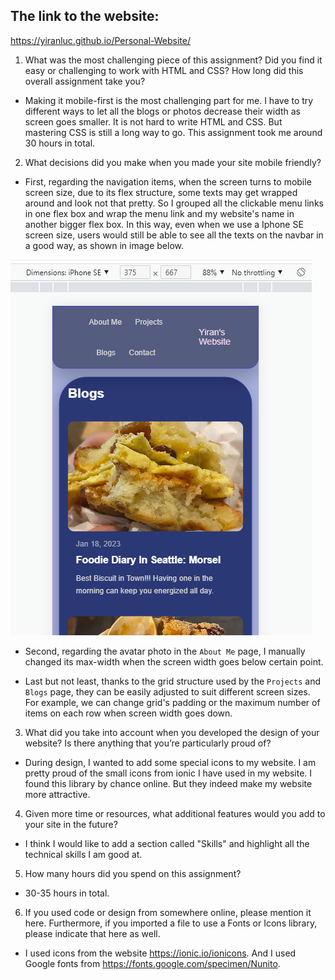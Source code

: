 ## The link to the website:
https://yiranluc.github.io/Personal-Website/

1. What was the most challenging piece of this assignment?  Did you find it easy or challenging to work with HTML and CSS?  How long did this overall assignment take you?

- Making it mobile-first is the most challenging part for me. I have to try different ways to let all the blogs or photos decrease their width as screen goes smaller. It is not hard to write HTML and CSS. But mastering CSS is still a long way to go. This assignment took me around 30 hours in total.

2. What decisions did you make when you made your site mobile friendly?
- First, regarding the navigation items, when the screen turns to mobile screen size, due to its flex structure, some texts may get wrapped around and look not that pretty. So I grouped all the clickable menu links in one flex box and wrap the menu link and my website's name in another bigger flex box. In this way, even when we use a Iphone SE screen size, users would still be able to see all the texts on the navbar in a good way, as shown in image below.

![Navbar in Iphone SE screen](assets/images/Navbar.PNG)

- Second, regarding the avatar photo in the `About Me` page, I manually changed its max-width when the screen width goes below certain point.

- Last but not least, thanks to the grid structure used by the `Projects` and `Blogs` page, they can be easily adjusted to suit different screen sizes. For example, we can change grid's padding or the maximum number of items on each row when screen width goes down.

3. What did you take into account when you developed the design of your website?  Is there anything that you’re particularly proud of?
- During design, I wanted to add some special icons to my website. I am pretty proud of the small icons from ionic I have used in my website. I found this library by chance online. But they indeed make my website more attractive.

4. Given more time or resources, what additional features would you add to your site in the future?
- I think I would like to add a section called "Skills" and highlight all the technical skills I am good at. 

5. How many hours did you spend on this assignment?

- 30-35 hours in total.

6. If you used code or design from somewhere online, please mention it here.  Furthermore, if you imported a file to use a Fonts or Icons library, please indicate that here as well.

- I used icons from the website https://ionic.io/ionicons. And I used Google fonts from https://fonts.google.com/specimen/Nunito.
